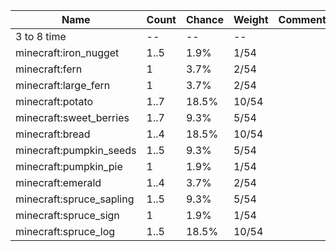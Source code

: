 | Name                     | Count | Chance | Weight | Comment |
| ------------------------ | ----- | ------ | ------ | ------- |
| 3 to 8 time              |    -- |     -- |     -- |         |
| minecraft:iron_nugget    |  1..5 |   1.9% |   1/54 |         |
| minecraft:fern           |     1 |   3.7% |   2/54 |         |
| minecraft:large_fern     |     1 |   3.7% |   2/54 |         |
| minecraft:potato         |  1..7 |  18.5% |  10/54 |         |
| minecraft:sweet_berries  |  1..7 |   9.3% |   5/54 |         |
| minecraft:bread          |  1..4 |  18.5% |  10/54 |         |
| minecraft:pumpkin_seeds  |  1..5 |   9.3% |   5/54 |         |
| minecraft:pumpkin_pie    |     1 |   1.9% |   1/54 |         |
| minecraft:emerald        |  1..4 |   3.7% |   2/54 |         |
| minecraft:spruce_sapling |  1..5 |   9.3% |   5/54 |         |
| minecraft:spruce_sign    |     1 |   1.9% |   1/54 |         |
| minecraft:spruce_log     |  1..5 |  18.5% |  10/54 |         |